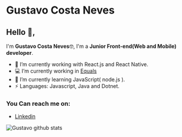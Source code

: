 # Gustavo Costa Neves

## Hello 👋, 
I'm **Gustavo Costa Neves**🤓,
I'm a **Junior Front-end(Web and Mobile) developer**.
- 🔭 I’m currently working with React.js and React Native.
- 💻 I’m currently working in [Equals](https://www.equals.com.br/)
- 🌱 I’m currently learning JavaScript( node.js ).
-  ⚡ Languages: Javascript, Java and Dotnet.

### You Can reach me on:

- [Linkedin](https://www.linkedin.com/in/gustavo-costa-neves-184052141/)


![Gustavo github stats](https://github-readme-stats.vercel.app/api/?username=guhcostan&show_icons=true&title_color=fff&icon_color=79ff97&text_color=9f9f9f&bg_color=151515)

